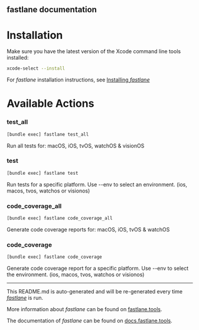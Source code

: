 fastlane documentation
----

# Installation

Make sure you have the latest version of the Xcode command line tools installed:

```sh
xcode-select --install
```

For _fastlane_ installation instructions, see [Installing _fastlane_](https://docs.fastlane.tools/#installing-fastlane)

# Available Actions

### test_all

```sh
[bundle exec] fastlane test_all
```

Run all tests for: macOS, iOS, tvOS, watchOS & visionOS

### test

```sh
[bundle exec] fastlane test
```

Run tests for a specific platform. Use --env to select an environment. (ios, macos, tvos, watchos or visionos)

### code_coverage_all

```sh
[bundle exec] fastlane code_coverage_all
```

Generate code coverage reports for: macOS, iOS, tvOS & watchOS

### code_coverage

```sh
[bundle exec] fastlane code_coverage
```

Generate code coverage report for a specific platform. Use --env to select the environment. (ios, macos, tvos, watchos or visionos)

----

This README.md is auto-generated and will be re-generated every time [_fastlane_](https://fastlane.tools) is run.

More information about _fastlane_ can be found on [fastlane.tools](https://fastlane.tools).

The documentation of _fastlane_ can be found on [docs.fastlane.tools](https://docs.fastlane.tools).
